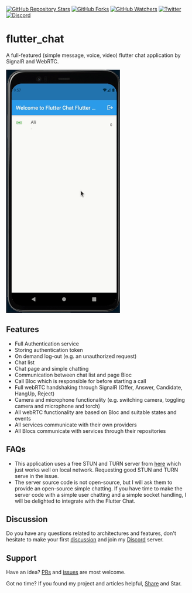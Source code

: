 [![GitHub Repository Stars](https://img.shields.io/github/stars/aliyazdi75/flutter_chat?style=social)](https://github.com/aliyazdi75/flutter_chat/stargazers/)
[![GitHub Forks](https://img.shields.io/github/forks/aliyazdi75/flutter_chat?style=social&label=Fork)](https://github.com/aliyazdi75/flutter_chat/network/)
[![GitHub Watchers](https://img.shields.io/github/watchers/aliyazdi75/flutter_chat?label=Watch&style=social)](https://GitHub.com/aliyazdi75/flutter_chat/watchers/)
[![Twitter](https://img.shields.io/twitter/url/http/shields.io.svg?style=social)](https://twitter.com/intent/tweet?text=Wow:&url=https%3A%2F%2Fgithub.com%2Faliyazdi75%2Fflutter_chat)
[![Discord](https://img.shields.io/discord/783244968868446228.svg?label=&logo=discord&logoColor=ffffff&color=7389D8&labelColor=6A7EC2)](https://discord.gg/y4RcnyK5uT)

# flutter_chat

A full-featured (simple message, voice, video) flutter chat application
by SignalR and WebRTC.

![Flutter Chat Demo](./screenshots/demo.gif)

## Features

- Full Authentication service
- Storing authentication token
- On demand log-out (e.g. an unauthorized request)
- Chat list
- Chat page and simple chatting
- Communication between chat list and page Bloc
- Call Bloc which is responsible for before starting a call
- Full webRTC handshaking through SignalR (Offer, Answer, Candidate,
  HangUp, Reject)
- Camera and microphone functionality (e.g. switching camera, toggling
  camera and microphone and torch)
- All webRTC functionality are based on Bloc and suitable states and
  events
- All services communicate with their own providers
- All Blocs communicate with services through their repositories

## FAQs
- This application uses a free STUN and TURN server from
  [here](https://numb.viagenie.ca/) which just works well on local
  network. Requesting good STUN and TURN serve in the issue.
- The server source code is not open-source, but I will ask them to
  provide an open-source simple chatting. If you have time to make the
  server code with a simple user chatting and a simple socket handling,
  I will be delighted to integrate with the Flutter Chat.

## Discussion
Do you have any questions related to architectures and features, don't
hesitate to make your first
[discussion](https://github.com/aliyazdi75/flutter_chat/discussions/new) and
join my [Discord](https://discord.gg/y4RcnyK5uT) server.

## Support
Have an idea? [PRs](https://github.com/aliyazdi75/flutter_chat/fork) and
[issues](https://github.com/aliyazdi75/flutter_chat/issues/new/choose) are
most welcome.

Got no time? If you found my project and articles helpful,
[Share](https://twitter.com/intent/tweet?text=Wow:&url=https%3A%2F%2Fgithub.com%2Faliyazdi75%2Fflutter_chat)
and Star.

